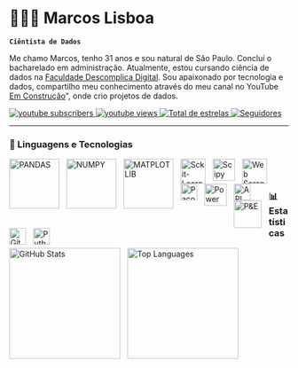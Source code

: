 # 👩🏻‍💻 Marcos Lisboa

**`Ciêntista de Dados`**

Me chamo Marcos, tenho 31 anos e sou natural de São Paulo. Concluí o bacharelado em administração. Atualmente, estou cursando ciência de dados na [Faculdade Descomplica Digital](https://descomplica.com.br/pos-graduacao/tecnologia/pos-online-em-data-science/?utm_source=google&utm_medium=cpc&utm_campaign=psq-snb_pg_performance_gwt-paid-media_meio_conversao_ongoing_lead_top5-cursos&utm_term=p%C3%B3s%20ciencia%20de%20dados&utm_content=destino-curso-tecnologia-data-science&gad_source=1&gclid=CjwKCAjwmYCzBhA6EiwAxFwfgKRXpky_uwmT3PLSSUxjuQUP1FfTBJIKaZ5e3RyvpMtQS2UuTTPgjRoCqZ4QAvD_BwE). Sou apaixonado por tecnologia
e dados, compartilho meu conhecimento através do meu canal no YouTube [Em Construção](https://www.youtube.com/@MarcosCLisboa)", onde crio projetos de dados.

<p align="left">
    <a href="https://www.youtube.com/@MarccosCLisboa?sub_confirmation=1">
        <img 
            alt="youtube subscribers" 
            title="Inscreva-se no meu canal" 
            src="https://custom-icon-badges.demolab.com/youtube/channel/subscribers/UCQVWRtDvBbkbjKoBevpFbQA?color=%23E05D44&label=Inscreva-se&logo=video&logoColor=white&style=for-the-badge&labelColor=CE4630"
        />
    </a>
    <a href="https://www.youtube.com/@MarcosCLisboa">
        <img 
            alt="youtube views" 
            title="Vizualizações no YouTube" 
            src="https://custom-icon-badges.demolab.com/youtube/channel/views/UCQVWRtDvBbkbjKoBevpFbQA?color=%23E1AD0E&logo=eye&logoColor=white&style=for-the-badge&labelColor=C79600"
        />
    </a> 
    <a href="https://github.com/marcoscleytton?tab=repositories">
        <img 
            alt="Total de estrelas" 
            title="Total de estrelas GitHub" 
            src="https://custom-icon-badges.demolab.com/github/stars/marcoscleytton?color=55960c&style=for-the-badge&labelColor=488207&logo=star&label=estrelas"
        />
    </a>
    <a href="https://github.com/marcoscleytton?tab=followers">
        <img 
            alt="Seguidores" 
            title="Me siga no GitHub" 
            src="https://custom-icon-badges.demolab.com/github/followers/marcoscleytton?color=236ad3&labelColor=1155ba&style=for-the-badge&logo=github&label=Seguidores&logoColor=white"
        />
    </a>
</p>

---

### 🤖 Linguagens e Tecnologias

<img 
    align="left" 
    alt="PANDAS"
    title="PANDAS" 
    width="90px" 
    style="padding-right: 10px;" 
    src="https://upload.wikimedia.org/wikipedia/commons/e/ed/Pandas_logo.svg" 
/>
<img 
    align="left" 
    alt="NUMPY" 
    title="NUMPY"
    width="90px" 
    style="padding-right: 10px;" 
    src="https://upload.wikimedia.org/wikipedia/commons/3/31/NumPy_logo_2020.svg" 
/>
<img 
    align="left" 
    alt="MATPLOTLIB" 
    title="MATPLOTLIB"
    width="90px" 
    style="padding-right: 10px;" 
    src="https://cdn.brandfetch.io/idbyoKq4tZ/theme/dark/logo.svg?c=1bxid64Mup7aczewSAYMX&t=1748825964012" 
/>
<img 
    align="left" 
    alt="Sckit-Learn"
    title="Sckit-Learn" 
    width="45px" 
    style="padding-right: 10px;" 
    src="https://upload.wikimedia.org/wikipedia/commons/0/05/Scikit_learn_logo_small.svg" 
/>
<img 
    align="left" 
    alt="Scipy"
    title="Scipy" 
    width="40px" 
    style="padding-right: 10px;" 
    src="https://upload.wikimedia.org/wikipedia/commons/b/b2/SCIPY_2.svg" 
/>
<img 
    align="left" 
    alt="Web Scrapping" 
    title="Web Scrapping"
    width="45px" 
    style="padding-right: 10px;" 
    src="https://upload.wikimedia.org/wikipedia/commons/5/50/Web_Scraper_logo.svg" 
/>
<img 
    align="left" 
    alt="Pacote Office"
    title="Pacote Office" 
    width="30px" 
    style="padding-right: 10px;" 
    src="https://upload.wikimedia.org/wikipedia/commons/0/0c/Microsoft_Office_logo_%282013%E2%80%932019%29.svg" 
/>
<img 
    align="left" 
    alt="Power BI" 
    title="Power BI"
    width="40px" 
    style="padding-right: 10px;" 
    src="https://upload.wikimedia.org/wikipedia/commons/c/c9/Power_bi_logo_black.svg" 
/>
<img 
    align="left" 
    alt="API" 
    title="API"
    width="30px" 
    style="padding-right: 10px;" 
    src="https://uxwing.com/wp-content/themes/uxwing/download/file-and-folder-type/api-color-icon.png" 
/>
<img 
    align="left" 
    alt="P&E" 
    title="P&E"
    width="50px" 
    style="padding-right: 10px;" 
    src="https://e7.pngegg.com/pngimages/390/288/png-clipart-probability-theory-statistics-interconnexions-entre-la-theorie-des-probabilites-et-la-statistique-mathematics-mathematics-angle-text.png" 
/>

<img 
    align="left" 
    alt="Git" 
    title="Git"
    width="30px" 
    style="padding-right: 10px;" 
    src="https://cdn.jsdelivr.net/gh/devicons/devicon@latest/icons/git/git-original.svg" 
/>
<img 
    align="left" 
    alt="Python" 
    title="Python"
    width="30px" 
    style="padding-right: 10px;" 
    src="https://cdn.jsdelivr.net/gh/devicons/devicon@latest/icons/python/python-original.svg" 
/>

<br/>
<br/>

### 📊 Estatísticas

<p>
  <img 
    align="left" 
    alt="GitHub Stats" 
    height="200" 
    style="padding-right: 10px;" 
    src="https://github-readme-stats.vercel.app/api?username=marcoscleytton&theme=tokyonight" 
  />

  <img 
    align="left" 
    alt="Top Languages" 
    height="200" 
    src="https://github-readme-stats.vercel.app/api/top-langs/?username=marcoscleytton&theme=tokyonight&layout=compact&custom_title=Tecnologias&langs_count=12" 
  />
</p>

<br clear="left"/>

